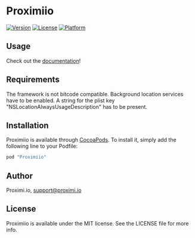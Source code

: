 # Proximiio


[![Version](https://img.shields.io/cocoapods/v/Proximiio.svg?style=flat)](http://cocoapods.org/pods/Proximiio)
[![License](https://img.shields.io/cocoapods/l/Proximiio.svg?style=flat)](http://cocoapods.org/pods/Proximiio)
[![Platform](https://img.shields.io/cocoapods/p/Proximiio.svg?style=flat)](http://cocoapods.org/pods/Proximiio)

## Usage

Check out the [documentation](https://proximi.io/docs/ios/)!

## Requirements

The framework is not bitcode compatible. Background location services have to be enabled. A string for the plist key "NSLocationAlwaysUsageDescription" has to be present.

## Installation

Proximiio is available through [CocoaPods](http://cocoapods.org). To install
it, simply add the following line to your Podfile:

```ruby
pod "Proximiio"
```

## Author

Proximi.io, support@proximi.io

## License

Proximiio is available under the MIT license. See the LICENSE file for more info.
